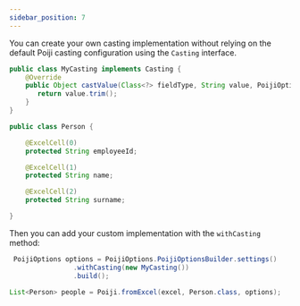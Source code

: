 ```yaml
---
sidebar_position: 7
---
```


You can create your own casting implementation without relying on the default Poiji casting configuration using the `Casting` interface.

```java
public class MyCasting implements Casting {
    @Override
    public Object castValue(Class<?> fieldType, String value, PoijiOptions options) {
       return value.trim();
    }
}

public class Person {

    @ExcelCell(0)
    protected String employeeId;

    @ExcelCell(1)
    protected String name;

    @ExcelCell(2)
    protected String surname;

}
```

Then you can add your custom implementation with the `withCasting` method:

```java
 PoijiOptions options = PoijiOptions.PoijiOptionsBuilder.settings()
                .withCasting(new MyCasting())
                .build();

List<Person> people = Poiji.fromExcel(excel, Person.class, options);
```
